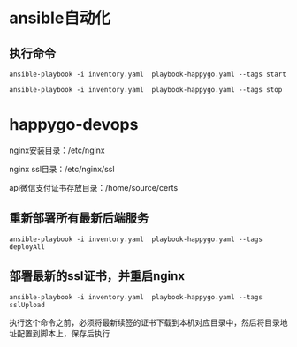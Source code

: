 # ansible自动化

## 执行命令
    ansible-playbook -i inventory.yaml  playbook-happygo.yaml --tags start

    ansible-playbook -i inventory.yaml  playbook-happygo.yaml --tags stop

# happygo-devops

nginx安装目录：/etc/nginx

nginx ssl目录：/etc/nginx/ssl

api微信支付证书存放目录：/home/source/certs


## 重新部署所有最新后端服务

    ansible-playbook -i inventory.yaml  playbook-happygo.yaml --tags deployAll


## 部署最新的ssl证书，并重启nginx

    ansible-playbook -i inventory.yaml  playbook-happygo.yaml --tags sslUpload


执行这个命令之前，必须将最新续签的证书下载到本机对应目录中，然后将目录地址配置到脚本上，保存后执行


